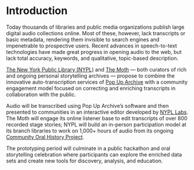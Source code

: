 # Introduction

Today thousands of libraries and public media organizations publish large digital audio collections online. Most of these, however, lack transcripts or basic metadata, rendering them invisible to search engines and impenetrable to prospective users. Recent advances in speech-to-text technologies have made great progress in opening audio to the web, but lack total accuracy, keywords, and qualitative, topic-based description.

[The New York Public Library (NYPL)](http://nypl.org/) and [The Moth](http://themoth.org/) — both curators of rich and ongoing personal storytelling archives — propose to combine the innovative auto-transcription services of [Pop Up Archive](https://popuparchive.com/) with a community engagement model focused on correcting and enriching transcripts in collaboration with the public.

Audio will be transcribed using Pop Up Archive’s software and then presented to communities in an interactive editor developed by [NYPL Labs](http://www.nypl.org/collections/labs). The Moth will engage its online listener base to edit transcripts of over 800 recorded stage stories; NYPL will build an in-person participation model at its branch libraries to work on 1,000+ hours of audio from its ongoing [Community Oral History Project](http://oralhistory.nypl.org/).

The prototyping period will culminate in a public hackathon and oral storytelling celebration where participants can explore the enriched data sets and create new tools for discovery, analysis, and education.
